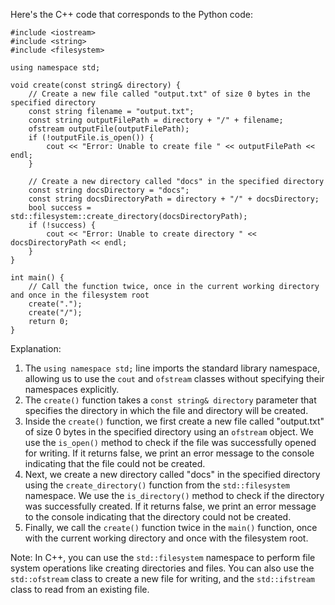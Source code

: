 
Here's the C++ code that corresponds to the Python code:
```
#include <iostream>
#include <string>
#include <filesystem>

using namespace std;

void create(const string& directory) {
    // Create a new file called "output.txt" of size 0 bytes in the specified directory
    const string filename = "output.txt";
    const string outputFilePath = directory + "/" + filename;
    ofstream outputFile(outputFilePath);
    if (!outputFile.is_open()) {
        cout << "Error: Unable to create file " << outputFilePath << endl;
    }

    // Create a new directory called "docs" in the specified directory
    const string docsDirectory = "docs";
    const string docsDirectoryPath = directory + "/" + docsDirectory;
    bool success = std::filesystem::create_directory(docsDirectoryPath);
    if (!success) {
        cout << "Error: Unable to create directory " << docsDirectoryPath << endl;
    }
}

int main() {
    // Call the function twice, once in the current working directory and once in the filesystem root
    create(".");
    create("/");
    return 0;
}
```
Explanation:

1. The `using namespace std;` line imports the standard library namespace, allowing us to use the `cout` and `ofstream` classes without specifying their namespaces explicitly.
2. The `create()` function takes a `const string& directory` parameter that specifies the directory in which the file and directory will be created.
3. Inside the `create()` function, we first create a new file called "output.txt" of size 0 bytes in the specified directory using an `ofstream` object. We use the `is_open()` method to check if the file was successfully opened for writing. If it returns false, we print an error message to the console indicating that the file could not be created.
4. Next, we create a new directory called "docs" in the specified directory using the `create_directory()` function from the `std::filesystem` namespace. We use the `is_directory()` method to check if the directory was successfully created. If it returns false, we print an error message to the console indicating that the directory could not be created.
5. Finally, we call the `create()` function twice in the `main()` function, once with the current working directory and once with the filesystem root.

Note: In C++, you can use the `std::filesystem` namespace to perform file system operations like creating directories and files. You can also use the `std::ofstream` class to create a new file for writing, and the `std::ifstream` class to read from an existing file.
